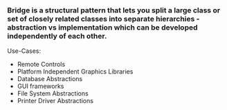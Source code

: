 ### Bridge is a structural pattern that lets you split a large class or set of closely related classes into separate hierarchies - abstraction vs implementation which can be developed independently of each other. 

Use-Cases: 

* Remote Controls 
* Platform Independent Graphics Libraries 
* Database Abstractions 
* GUI frameworks 
* File System Abstractions 
* Printer Driver Abstractions
